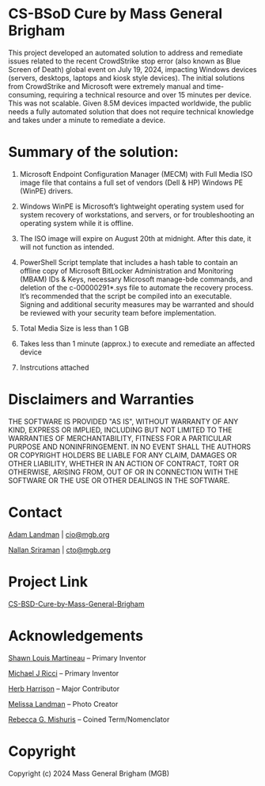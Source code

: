# CS-BSoD Cure by Mass General Brigham 

This project developed an automated solution to address and remediate issues related to the recent CrowdStrike stop error (also known as Blue Screen of Death) global event on July 19, 2024, impacting Windows devices (servers, desktops, laptops and kiosk style devices).  The initial solutions from CrowdStrike and Microsoft were extremely manual and time-consuming, requiring a technical resource and over 15 minutes per device. This was not scalable. Given 8.5M devices impacted worldwide, the public needs a fully automated solution that does not require technical knowledge and takes under a minute to remediate a device. 

# Summary of the solution:

1.	Microsoft Endpoint Configuration Manager (MECM) with Full Media ISO image file that contains a full set of vendors (Dell & HP) Windows PE (WinPE) drivers.  

2.	Windows WinPE is Microsoft’s lightweight operating system used for system recovery of workstations, and servers, or for troubleshooting an operating system while it is offline.
   
3.	The ISO image will expire on August 20th at midnight. After this date, it will not function as intended.
   
4.	PowerShell Script template that includes a hash table to contain an offline copy of Microsoft BitLocker Administration and Monitoring (MBAM) IDs & Keys, necessary Microsoft manage-bde commands, and deletion of the c-00000291*.sys file to automate the recovery process.  It’s recommended that the script be compiled into an executable.  Signing and additional security measures may be warranted and should be reviewed with your security team before implementation.
   
5.	Total Media Size is less than 1 GB
   
6.	Takes less than 1 minute (approx.) to execute and remediate an affected device 

7. Instrcutions attached 

# Disclaimers and Warranties
THE SOFTWARE IS PROVIDED "AS IS", WITHOUT WARRANTY OF ANY KIND, EXPRESS OR IMPLIED, INCLUDING BUT NOT LIMITED TO THE WARRANTIES OF MERCHANTABILITY, FITNESS FOR A PARTICULAR PURPOSE AND NONINFRINGEMENT. IN NO EVENT SHALL THE AUTHORS OR COPYRIGHT HOLDERS BE LIABLE FOR ANY CLAIM, DAMAGES OR OTHER LIABILITY, WHETHER IN AN ACTION OF CONTRACT, TORT OR OTHERWISE, ARISING FROM, OUT OF OR IN CONNECTION WITH THE SOFTWARE OR THE USE OR OTHER DEALINGS IN THE SOFTWARE.

# Contact
[Adam Landman](https://www.linkedin.com/in/adam-landman-162b2333/) | cio@mgb.org

[Nallan Sriraman](https://www.linkedin.com/in/nallansriraman/) | cto@mgb.org

# Project Link
[CS-BSD-Cure-by-Mass-General-Brigham](https://github.com/massgeneralbrigham/CS-BSoD-MGB/blob/main/README.MD)

# Acknowledgements
[Shawn Louis Martineau](https://www.linkedin.com/in/shawn-martineau-a087ba21/) – Primary Inventor

[Michael J Ricci](https://www.linkedin.com/in/michael-ricci-ma/) – Primary Inventor 

[Herb Harrison](https://www.linkedin.com/in/herbertaharrison2/) – Major Contributor

[Melissa Landman](https://www.linkedin.com/in/melissa-landman-56970b9/)  – Photo Creator

[Rebecca G. Mishuris](https://www.linkedin.com/in/rebecca-mishuris) – Coined Term/Nomenclator

# Copyright
Copyright (c) 2024 Mass General Brigham (MGB)

